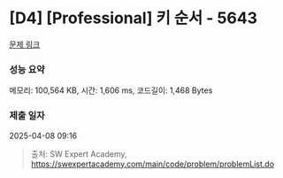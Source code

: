 # [D4] [Professional] 키 순서 - 5643 

[문제 링크](https://swexpertacademy.com/main/code/problem/problemDetail.do?contestProbId=AWXQsLWKd5cDFAUo) 

### 성능 요약

메모리: 100,564 KB, 시간: 1,606 ms, 코드길이: 1,468 Bytes

### 제출 일자

2025-04-08 09:16



> 출처: SW Expert Academy, https://swexpertacademy.com/main/code/problem/problemList.do